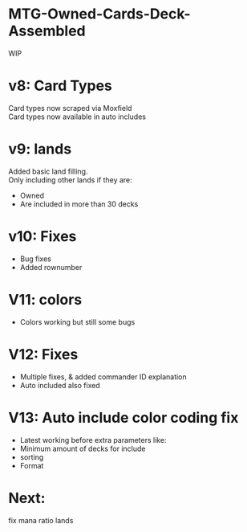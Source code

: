 # MTG-Owned-Cards-Deck-Assembled
WIP

# v8: Card Types  
Card types now scraped via Moxfield  
Card types now available in auto includes  

# v9: lands
Added basic land filling.  
Only including other lands if they are:  
- Owned   
- Are included in more than 30 decks  

# v10: Fixes
- Bug fixes
- Added rownumber

# V11: colors 
- Colors working but still some bugs

# V12: Fixes
- Multiple fixes, & added commander ID explanation
- Auto included also fixed

# V13: Auto include color coding fix  
- Latest working before extra parameters like:
-   Minimum amount of decks for include
-   sorting
-   Format

# Next:
fix mana ratio lands
